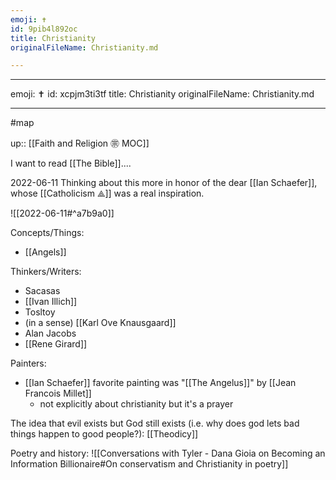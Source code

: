 ```yaml
---
emoji: ✝️
id: 9pib4l892oc
title: Christianity
originalFileName: Christianity.md

---
```


---
emoji: ✝️
id: xcpjm3ti3tf
title: Christianity
originalFileName: Christianity.md

---

#map

up:: [[Faith and Religion ㊪ MOC]]

I want to read [[The Bible]]....

2022-06-11 Thinking about this more in honor of the dear [[Ian Schaefer]], whose [[Catholicism ⟁]] was a real inspiration.

![[2022-06-11#^a7b9a0]]

Concepts/Things:

* [[Angels]]

Thinkers/Writers:

* Sacasas
* [[Ivan Illich]]
* Tosltoy
* (in a sense) [[Karl Ove Knausgaard]]
* Alan Jacobs
* [[Rene Girard]]

Painters:

* [[Ian Schaefer]] favorite painting was "[[The Angelus]]" by [[Jean Francois Millet]]
  * not explicitly about christianity but it's a prayer

The idea that evil exists but God still exists (i.e. why does god lets bad things happen to good people?): [[Theodicy]]

Poetry and history:
![[Conversations with Tyler - Dana Gioia on Becoming an Information Billionaire#On conservatism and Christianity in poetry]]
